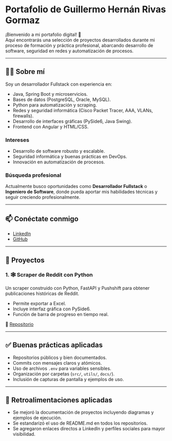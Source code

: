 # Portafolio de Guillermo Hernán Rivas Gormaz

¡Bienvenido a mi portafolio digital! 🚀  
Aquí encontrarás una selección de proyectos desarrollados durante mi proceso de formación y práctica profesional, abarcando desarrollo de software, seguridad en redes y automatización de procesos.  

---

## 👨‍💻 Sobre mí
Soy un desarrollador Fullstack con experiencia en:
- Java, Spring Boot y microservicios.
- Bases de datos (PostgreSQL, Oracle, MySQL).
- Python para automatización y scraping.
- Redes y seguridad informática (Cisco Packet Tracer, AAA, VLANs, firewalls).
- Desarrollo de interfaces gráficas (PySide6, Java Swing).
- Frontend con Angular y HTML/CSS.

### Intereses
- Desarrollo de software robusto y escalable.
- Seguridad informática y buenas prácticas en DevOps.
- Innovación en automatización de procesos.

### Búsqueda profesional
Actualmente busco oportunidades como **Desarrollador Fullstack** o **Ingeniero de Software**, donde pueda aportar mis habilidades técnicas y seguir creciendo profesionalmente.

---

## 📫 Conéctate conmigo
- [LinkedIn](https://linkedin.com/in/ghrg)  
- [GitHub](https://github.com/NRGHRG)    

---

## 📂 Proyectos

### 1. 🕸️ Scraper de Reddit con Python
Un scraper construido con Python, FastAPI y Pushshift para obtener publicaciones históricas de Reddit.  
- Permite exportar a Excel.  
- Incluye interfaz gráfica con PySide6.  
- Función de barra de progreso en tiempo real.  

🔗 [Repositorio](https://github.com/NRGHRG/Scraper-Reddit)  

---

## ✅ Buenas prácticas aplicadas
- Repositorios públicos y bien documentados.  
- Commits con mensajes claros y atómicos.  
- Uso de archivos `.env` para variables sensibles.  
- Organización por carpetas (`src/`, `utils/`, `docs/`).  
- Inclusión de capturas de pantalla y ejemplos de uso.  

---

## 📌 Retroalimentaciones aplicadas
- Se mejoró la documentación de proyectos incluyendo diagramas y ejemplos de ejecución.  
- Se estandarizó el uso de README.md en todos los repositorios.  
- Se agregaron enlaces directos a LinkedIn y perfiles sociales para mayor visibilidad.  
